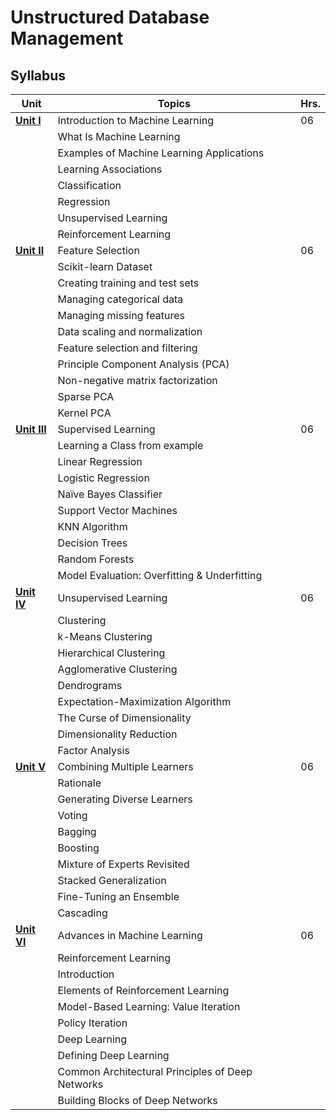 # Unstructured Database Management

## Syllabus

| Unit                | Topics                                          | Hrs. |
|---------------------|-------------------------------------------------|------|
| [**Unit I**](/ML/Unit1)          | Introduction to Machine Learning               | 06   |
|                     | What Is Machine Learning                       |      |
|                     | Examples of Machine Learning Applications      |      |
|                     | Learning Associations                          |      |
|                     | Classification                                  |      |
|                     | Regression                                     |      |
|                     | Unsupervised Learning                          |      |
|                     | Reinforcement Learning                         |      |
| [**Unit II**](/ML/Unit2)         | Feature Selection                              | 06   |
|                     | Scikit-learn Dataset                           |      |
|                     | Creating training and test sets                 |      |
|                     | Managing categorical data                      |      |
|                     | Managing missing features                      |      |
|                     | Data scaling and normalization                 |      |
|                     | Feature selection and filtering                |      |
|                     | Principle Component Analysis (PCA)             |      |
|                     | Non-negative matrix factorization              |      |
|                     | Sparse PCA                                     |      |
|                     | Kernel PCA                                     |      |
| [**Unit III**](/ML/Unit3)        | Supervised Learning                             | 06   |
|                     | Learning a Class from example                   |      |
|                     | Linear Regression                              |      |
|                     | Logistic Regression                            |      |
|                     | Naïve Bayes Classifier                        |      |
|                     | Support Vector Machines                        |      |
|                     | KNN Algorithm                                  |      |
|                     | Decision Trees                                 |      |
|                     | Random Forests                                 |      |
|                     | Model Evaluation: Overfitting & Underfitting   |      |
| [**Unit IV**](/ML/Unit4)         | Unsupervised Learning                           | 06   |
|                     | Clustering                                     |      |
|                     | k-Means Clustering                             |      |
|                     | Hierarchical Clustering                        |      |
|                     | Agglomerative Clustering                       |      |
|                     | Dendrograms                                    |      |
|                     | Expectation-Maximization Algorithm             |      |
|                     | The Curse of Dimensionality                    |      |
|                     | Dimensionality Reduction                       |      |
|                     | Factor Analysis                                |      |
| [**Unit V**](/ML/unit5)          | Combining Multiple Learners                    | 06   |
|                     | Rationale                                      |      |
|                     | Generating Diverse Learners                    |      |
|                     | Voting                                         |      |
|                     | Bagging                                        |      |
|                     | Boosting                                       |      |
|                     | Mixture of Experts Revisited                   |      |
|                     | Stacked Generalization                         |      |
|                     | Fine-Tuning an Ensemble                        |      |
|                     | Cascading                                      |      |
| [**Unit VI**](/ML/Unit6)         | Advances in Machine Learning                    | 06   |
|                     | Reinforcement Learning                          |      |
|                     | Introduction                                   |      |
|                     | Elements of Reinforcement Learning              |      |
|                     | Model-Based Learning: Value Iteration          |      |
|                     | Policy Iteration                               |      |
|                     | Deep Learning                                  |      |
|                     | Defining Deep Learning                         |      |
|                     | Common Architectural Principles of Deep Networks|      |
|                     | Building Blocks of Deep Networks               |      |
